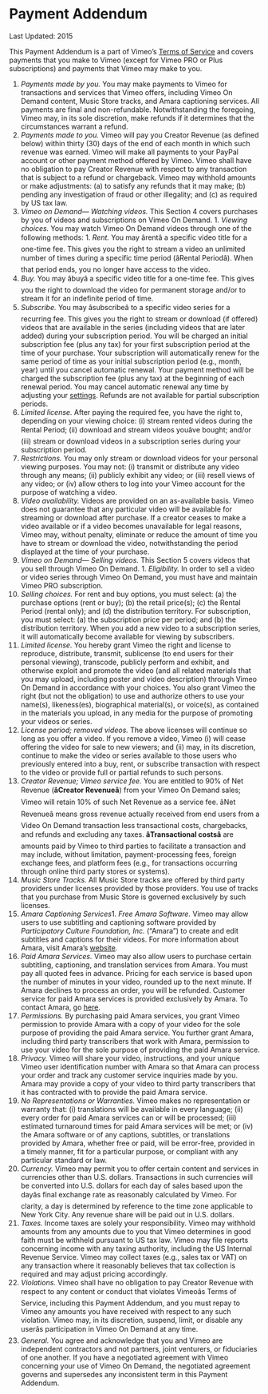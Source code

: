 Payment Addendum
================

Last Updated: 2015

 This Payment Addendum is a part of Vimeo’s [Terms of Service](/terms) and covers payments that you make to Vimeo (except for Vimeo PRO or Plus subscriptions) and payments that Vimeo may make to you.

1. *Payments made by you.* You may make payments to Vimeo for transactions and services that Vimeo offers, including Vimeo On Demand content, Music Store tracks, and Amara captioning services. All payments are final and non-refundable. Notwithstanding the foregoing, Vimeo may, in its sole discretion, make refunds if it determines that the circumstances warrant a refund.
2. *Payments made to you.* Vimeo will pay you Creator Revenue (as defined below) within thirty (30) days of the end of each month in which such revenue was earned. Vimeo will make all payments to your PayPal account or other payment method offered by Vimeo. Vimeo shall have no obligation to pay Creator Revenue with respect to any transaction that is subject to a refund or chargeback. Vimeo may withhold amounts or make adjustments: (a) to satisfy any refunds that it may make; (b) pending any investigation of fraud or other illegality; and (c) as required by US tax law.
3. *Vimeo on Demand— Watching videos.* This Section 4 covers purchases by you of videos and subscriptions on Vimeo On Demand. 1. *Viewing choices.* You may watch Vimeo On Demand videos through one of the following methods: 1. *Rent.* You may â&#128;&#156;rentâ&#128;&#157; a specific video title for a one-time fee. This gives you the right to stream a video an unlimited number of times during a specific time period (â&#128;&#156;Rental Periodâ&#128;&#157;). When that period ends, you no longer have access to the video.
2. *Buy.* You may â&#128;&#156;buyâ&#128;&#157; a specific video title for a one-time fee. This gives you the right to download the video for permanent storage and/or to stream it for an indefinite period of time.
3. *Subscribe.* You may â&#128;&#156;subscribeâ&#128;&#157; to a specific video series for a recurring fee. This gives you the right to stream or download (if offered) videos that are available in the series (including videos that are later added) during your subscription period. You will be charged an initial subscription fee (plus any tax) for your first subscription period at the time of your purchase. Your subscription will automatically renew for the same period of time as your initial subscription period (e.g., month, year) until you cancel automatic renewal. Your payment method will be charged the subscription fee (plus any tax) at the beginning of each renewal period. You may cancel automatic renewal any time by adjusting your [settings](/settings/billing). Refunds are not available for partial subscription periods.
2. *Limited license.* After paying the required fee, you have the right to, depending on your viewing choice: (i) stream rented videos during the Rental Period; (ii) download and stream videos youâ&#128;&#153;ve bought; and/or (iii) stream or download videos in a subscription series during your subscription period.
3. *Restrictions.* You may only stream or download videos for your personal viewing purposes. You may not: (i) transmit or distribute any video through any means; (ii) publicly exhibit any video; or (iii) resell views of any video; or (iv) allow others to log into your Vimeo account for the purpose of watching a video.
4. *Video availability.* Videos are provided on an as-available basis. Vimeo does not guarantee that any particular video will be available for streaming or download after purchase. If a creator ceases to make a video available or if a video becomes unavailable for legal reasons, Vimeo may, without penalty, eliminate or reduce the amount of time you have to stream or download the video, notwithstanding the period displayed at the time of your purchase.
4. *Vimeo on Demand— Selling videos.* This Section 5 covers videos that you sell through Vimeo On Demand. 1. *Eligibility.* In order to sell a video or video series through Vimeo On Demand, you must have and maintain Vimeo PRO subscription.
2. *Selling choices.* For rent and buy options, you must select: (a) the purchase options (rent or buy); (b) the retail price(s); (c) the Rental Period (rental only); and (d) the distribution territory. For subscription, you must select: (a) the subscription price per period; and (b) the distribution territory. When you add a new video to a subscription series, it will automatically become available for viewing by subscribers.
3. *Limited license.* You hereby grant Vimeo the right and license to reproduce, distribute, transmit, sublicense (to end users for their personal viewing), transcode, publicly perform and exhibit, and otherwise exploit and promote the video (and all related materials that you may upload, including poster and video description) through Vimeo On Demand in accordance with your choices. You also grant Vimeo the right (but not the obligation) to use and authorize others to use your name(s), likeness(es), biographical material(s), or voice(s), as contained in the materials you upload, in any media for the purpose of promoting your videos or series.
4. *License period; removed videos.* The above licenses will continue so long as you offer a video. If you remove a video, Vimeo (i) will cease offering the video for sale to new viewers; and (ii) may, in its discretion, continue to make the video or series available to those users who previously entered into a buy, rent, or subscribe transaction with respect to the video or provide full or partial refunds to such persons.
5. *Creator Revenue; Vimeo service fee.* You are entitled to 90% of Net Revenue (**â&#128;&#156;Creator Revenueâ&#128;&#157;**) from your Vimeo On Demand sales; Vimeo will retain 10% of such Net Revenue as a service fee. â&#128;&#156;Net Revenueâ&#128;&#157; means gross revenue actually received from end users from a Video On Demand transaction less transactional costs, chargebacks, and refunds and excluding any taxes. **â&#128;&#156;Transactional costsâ&#128;&#157;** are amounts paid by Vimeo to third parties to facilitate a transaction and may include, without limitation, payment-processing fees, foreign exchange fees, and platform fees (e.g., for transactions occurring through online third party stores or systems).
5. *Music Store Tracks.* All Music Store tracks are offered by third party providers under licenses provided by those providers. You use of tracks that you purchase from Music Store is governed exclusively by such licenses.
6. *Amara Captioning Services*1. *Free Amara Software.* Vimeo may allow users to use subtitling and captioning software provided by *Participatory Culture Foundation, Inc.* (“Amara”) to create and edit subtitles and captions for their videos. For more information about Amara, visit Amara’s [website](http://amara.org/).
2. *Paid Amara Services.* Vimeo may also allow users to purchase certain subtitling, captioning, and translation services from Amara. You must pay all quoted fees in advance. Pricing for each service is based upon the number of minutes in your video, rounded up to the next minute. If Amara declines to process an order, you will be refunded. Customer service for paid Amara services is provided exclusively by Amara. To contact Amara, go [here](/help/contact/amara).
3. *Permissions.* By purchasing paid Amara services, you grant Vimeo permission to provide Amara with a copy of your video for the sole purpose of providing the paid Amara service. You further grant Amara, including third party transcribers that work with Amara, permission to use your video for the sole purpose of providing the paid Amara service.
4. *Privacy.* Vimeo will share your video, instructions, and your unique Vimeo user identification number with Amara so that Amara can process your order and track any customer service inquiries made by you. Amara may provide a copy of your video to third party transcribers that it has contracted with to provide the paid Amara service.
5. *No Representations or Warranties.* Vimeo makes no representation or warranty that: (i) translations will be available in every language; (ii) every order for paid Amara services can or will be processed; (iii) estimated turnaround times for paid Amara services will be met; or (iv) the Amara software or of any captions, subtitles, or translations provided by Amara, whether free or paid, will be error-free, provided in a timely manner, fit for a particular purpose, or compliant with any particular standard or law.
7. *Currency.* Vimeo may permit you to offer certain content and services in currencies other than U.S. dollars. Transactions in such currencies will be converted into U.S. dollars for each day of sales based upon the dayâ&#128;&#153;s final exchange rate as reasonably calculated by Vimeo. For clarity, a day is determined by reference to the time zone applicable to New York City. Any revenue share will be paid out in U.S. dollars.
8. *Taxes.* Income taxes are solely your responsibility. Vimeo may withhold amounts from any amounts due to you that Vimeo determines in good faith must be withheld pursuant to US tax law. Vimeo may file reports concerning income with any taxing authority, including the US Internal Revenue Service. Vimeo may collect taxes (e.g., sales tax or VAT) on any transaction where it reasonably believes that tax collection is required and may adjust pricing accordingly.
9. *Violations.* Vimeo shall have no obligation to pay Creator Revenue with respect to any content or conduct that violates Vimeoâ&#128;&#153;s Terms of Service, including this Payment Addendum, and you must repay to Vimeo any amounts you have received with respect to any such violation. Vimeo may, in its discretion, suspend, limit, or disable any userâ&#128;&#153;s participation in Vimeo On Demand at any time.
10. *General.* You agree and acknowledge that you and Vimeo are independent contractors and not partners, joint venturers, or fiduciaries of one another. If you have a negotiated agreement with Vimeo concerning your use of Vimeo On Demand, the negotiated agreement governs and supersedes any inconsistent term in this Payment Addendum.